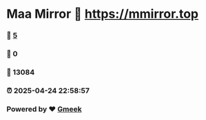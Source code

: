 # Maa Mirror :link: https://mmirror.top 
### :page_facing_up: [5](https://mmirror.top/tag.html) 
### :speech_balloon: 0 
### :hibiscus: 13084 
### :alarm_clock: 2025-04-24 22:58:57 
### Powered by :heart: [Gmeek](https://github.com/Meekdai/Gmeek)
